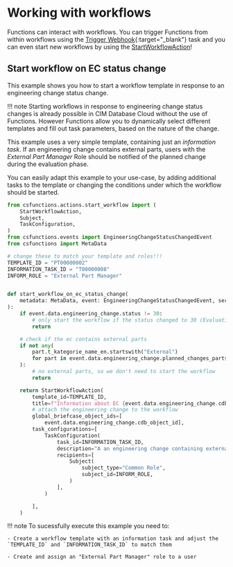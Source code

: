 # Working with workflows

Functions can interact with workflows. You can trigger Functions from within workflows using the [Trigger Webhook](https://saas-docs.contact-cloud.com/latest-en/admin/admin-contact_cloud/saas_admin/webhooks_workflow){:target="_blank"} task and you can even start new workflows by using the [StartWorkflowAction](../reference/actions.md#startworkflowaction)!


## Start workflow on EC status change

This example shows you how to start a workflow template in response to an engineering change status change.

!!! note
    Starting workflows in response to engineering change status changes is already possible in CIM Database Cloud without the use of Functions. However Functions allow you to dynamically select different templates and fill out task parameters, based on the nature of the change.

This example uses a very simple template, containing just an *information task*. If an engineering change contains external parts, users with the *External Part Manager* Role should be notified of the planned change during the evaluation phase.

You can easily adapt this example to your use-case, by adding additional tasks to the template or changing the conditions under which the workflow should be started.


```python
from csfunctions.actions.start_workflow import (
    StartWorkflowAction,
    Subject,
    TaskConfiguration,
)
from csfunctions.events import EngineeringChangeStatusChangedEvent
from csfunctions import MetaData

# change these to match your template and roles!!!
TEMPLATE_ID = "PT00000002"
INFORMATION_TASK_ID = "T00000008"
INFORM_ROLE = "External Part Manager"


def start_workflow_on_ec_status_change(
    metadata: MetaData, event: EngineeringChangeStatusChangedEvent, service
):
    if event.data.engineering_change.status != 30:
        # only start the workflow if the status changed to 30 (Evaluation)
        return

    # check if the ec contains external parts
    if not any(
        part.t_kategorie_name_en.startswith("External")
        for part in event.data.engineering_change.planned_changes_parts
    ):
        # no external parts, so we don't need to start the workflow
        return

    return StartWorkflowAction(
        template_id=TEMPLATE_ID,
        title=f"Information about EC {event.data.engineering_change.cdb_ec_id}",
        # attach the engineering change to the workflow
        global_briefcase_object_ids=[
            event.data.engineering_change.cdb_object_id],
        task_configurations=[
            TaskConfiguration(
                task_id=INFORMATION_TASK_ID,
                description="A an engineering change containing external parts moved to the evaluation phase.",
                recipients=[
                    Subject(
                        subject_type="Common Role",
                        subject_id=INFORM_ROLE,
                    )
                ],
            )

        ],
    )
```

!!! note
    To sucessfully execute this example you need to:

    - Create a workflow template with an information task and adjust the `TEMPLATE_ID` and `INFORMATION_TASK_ID` to match them

    - Create and assign an "External Part Manager" role to a user
